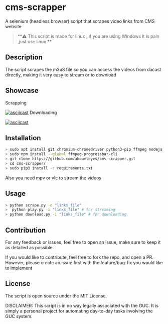 # cms-scrapper
A selenium (headless browser) script that scrapes video links from CMS website

> **⚠️ This script is made for linux , if you are using Windows it is pain ,just use linux **

## Description

The script scrapes the m3u8 file so you can access the videos from dacast directly, making it very easy to stream or to download 

## Showcase 
Scrapping

[![asciicast](https://asciinema.org/a/RJ1c0PynTzM1u0hhWznKBLMm1.svg)](https://asciinema.org/a/RJ1c0PynTzM1u0hhWznKBLMm1)
Downloading 

[![asciicast](https://asciinema.org/a/TxObSGcbKXoq4J5bZjIqs50KH.svg)](https://asciinema.org/a/TxObSGcbKXoq4J5bZjIqs50KH)

## Installation 

```bash
> sudo apt install git chromium-chromedriver python3-pip ffmpeg nodejs npm
> sudo npm install --global ffmpeg-progressbar-cli    
> git clone https://github.com/aboueleyes/cms-scrapper.git
> cd cms-scrapper/
> sudo pip3 install -r requirements.txt
```
Also you need mpv or vlc to stream the videos

## Usage 
```bash 
> python scrape.py -o "links_file"
>  python play.py -i "links_file" # for streaming
> python download.py -i "links_file" # for downloading
 ```
##  Contribution 

For any feedback or issues, feel free to open an issue, make sure to keep it as detailed as possible.

If you would like to contribute, feel free to fork the repo, and open a PR. However, please create an issue first with the feature/bug-fix you would like to implement

## License

The script is open source under the MIT License.

DISCLAIMER: This script is in no way legally associated with the GUC. It is simply a personal project for automating day-to-day tasks involving the GUC system.

